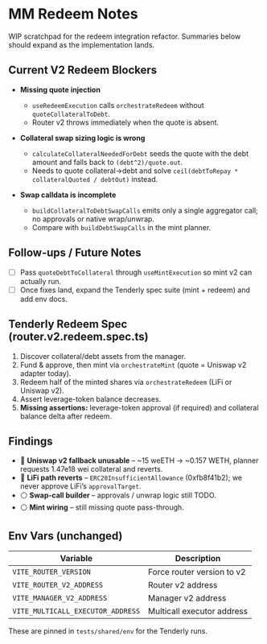 # MM Redeem Notes

WIP scratchpad for the redeem integration refactor. Summaries below should expand as the implementation lands.

## Current V2 Redeem Blockers

- **Missing quote injection**
  - `useRedeemExecution` calls `orchestrateRedeem` without `quoteCollateralToDebt`.
  - Router v2 throws immediately when the quote is absent.

- **Collateral swap sizing logic is wrong**
  - `calculateCollateralNeededForDebt` seeds the quote with the debt amount and falls back to `(debt^2)/quote.out`.
  - Needs to quote collateral→debt and solve `ceil(debtToRepay * collateralQuoted / debtOut)` instead.

- **Swap calldata is incomplete**
  - `buildCollateralToDebtSwapCalls` emits only a single aggregator call; no approvals or native wrap/unwrap.
  - Compare with `buildDebtSwapCalls` in the mint planner.

## Follow-ups / Future Notes

- [ ] Pass `quoteDebtToCollateral` through `useMintExecution` so mint v2 can actually run.
- [ ] Once fixes land, expand the Tenderly spec suite (mint + redeem) and add env docs.

## Tenderly Redeem Spec (router.v2.redeem.spec.ts)

1. Discover collateral/debt assets from the manager.
2. Fund & approve, then mint via `orchestrateMint` (quote = Uniswap v2 adapter today).
3. Redeem half of the minted shares via `orchestrateRedeem` (LiFi or Uniswap v2).
4. Assert leverage-token balance decreases.
5. **Missing assertions:** leverage-token approval (if required) and collateral balance delta after redeem.

## Findings

- 🔴 **Uniswap v2 fallback unusable** – ~15 weETH → ~0.157 WETH, planner requests 1.47e18 wei collateral and reverts.
- 🔴 **LiFi path reverts** – `ERC20InsufficientAllowance` (0xfb8f41b2); we never approve LiFi’s `approvalTarget`.
- ⚪️ **Swap-call builder** – approvals / unwrap logic still TODO.
- ⚪️ **Mint wiring** – still missing quote pass-through.

## Env Vars (unchanged)

| Variable | Description |
|----------|-------------|
| `VITE_ROUTER_VERSION` | Force router version to v2 |
| `VITE_ROUTER_V2_ADDRESS` | Router v2 address |
| `VITE_MANAGER_V2_ADDRESS` | Manager v2 address |
| `VITE_MULTICALL_EXECUTOR_ADDRESS` | Multicall executor address |

These are pinned in `tests/shared/env` for the Tenderly runs.
